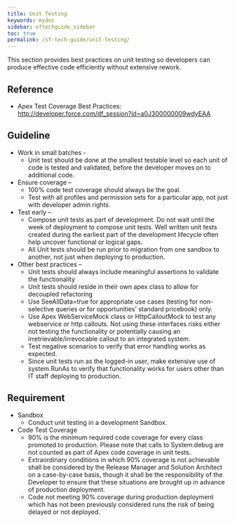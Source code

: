 ```yaml
---
title: Unit Testing
keywords: mydoc
sidebar: sftechguide_sidebar
toc: true
permalink: /sf-tech-guide/unit-testing/
---
```


This section provides best practices on unit testing so developers can produce effective code efficiently without extensive rework.  

## Reference
* Apex Test Coverage Best Practices:
http://developer.force.com/df_session?id=a0J300000009wdyEAA

## Guideline 
* Work in small batches - 
	* Unit test should be done at the smallest testable level so each unit of code is tested and validated, before the developer moves on to additional code. 
* Ensure coverage –
	* 100% code test coverage should always be the goal.
	* Test with all profiles and permission sets for a particular app, not just with developer admin rights.
* Test early –
	* Compose unit tests as part of development.  Do not wait until the week of deployment to compose unit tests.  Well written unit tests created during the earliest part of the development lifecycle often help uncover functional or logical gaps.
	* All Unit tests should be run prior to migration from one sandbox to another, not just when deploying to production.  
* Other best practices –
	* Unit tests should always include meaningful assertions to validate the functionality
	* Unit tests should reside in their own apex class to allow for decoupled refactoring
	* Use SeeAllData=true for appropriate use cases (testing for non-selective queries or for opportunities’ standard pricebook) only.    
	* Use Apex WebServiceMock class or HttpCalloutMock to test any webservice or http callouts.  Not using these interfaces risks either not testing the functionality or potentially causing an irretrievable/irrevocable callout to an integrated system.
	* Test negative scenarios to verify that error handling works as expected.
	* Since unit tests run as the logged-in user, make extensive use of system.RunAs to verify that functionality works for users other than IT staff deploying to production.

## Requirement
* Sandbox
	* Conduct unit testing in a development Sandbox.
* Code Test Coverage
	* 90% is the minimum required code coverage for every class promoted to production.  Please note that calls to System.debug are not counted as part of Apex code coverage in unit tests.
	* Extraordinary conditions in which 90% coverage is not achievable shall be considered by the Release Manager and Solution Architect on a case-by-case basis, though it shall be the responsibility of the Developer to ensure that these situations are brought up in advance of production deployment.
	* Code not meeting 90% coverage during production deployment which has not been previously considered runs the risk of being delayed or not deployed.
	